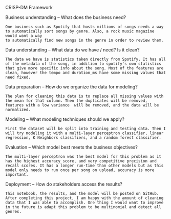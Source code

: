 CRISP-DM Framework

Business understanding – What does the business need?

    One business such as Spotify that hosts millions of songs needs a way to automatically sort songs by genre. Also, a rock music magazine would want a way
    to automatically find new songs in the genre in order to review them.

Data understanding – What data do we have / need? Is it clean?

    The data we have is statistics taken directly from Spotify. It has all of the metadata of the song, in addition to spotify's own statistics that give more specific info about the song. Most of the features are clean, however the tempo and duration_ms have some missing values that need fixed.

Data preparation – How do we organize the data for modeling?

    The plan for cleaning this data is to replace all missing values with the mean for that column. Then the duplicates will be removed, features with a low variance  will be removed, and the data will be normalized.

Modeling – What modeling techniques should we apply?

    First the dataset will be split into training and testing data. Then I will try modeling it with a multi-layer perceptron classifier, linear regression, K Neighbors classifiers, and a random forest classifier.

Evaluation – Which model best meets the business objectives?

    The multi-layer perceptron was the best model for this problem as it has the highest accuracy score, and very competitive precision and recall scores. It has a longer run-time than other models but as this model only needs to run once per song on upload, accuracy is more important.

Deployment – How do stakeholders access the results?

    This notebook, the results, and the model will be posted on GitHub. After completing this project, I am happy with the amount of cleaning data that I was able to accomplish. One thing I would want to improve in the future is adapt this problem to be multinomial and detect all genres.